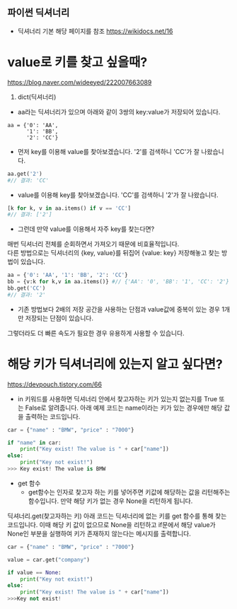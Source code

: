## 파이썬 딕셔너리
- 딕셔너리 기본
  해당 페이지를 참조
  https://wikidocs.net/16

# value로 키를 찾고 싶을때?
https://blog.naver.com/wideeyed/222007663089

1) dict(딕셔너리)

- aa라는 딕셔너리가 있으며 아래와 같이 3쌍의 key:value가 저장되어 있습니다.
```pyhon
aa = {'0': 'AA', 
      '1': 'BB', 
      '2': 'CC'}
``` 
- 먼저 key를 이용해 value를 찾아보겠습니다. '2'를 검색하니 'CC'가 잘 나왔습니다.
```python
aa.get('2') 
#// 결과: 'CC'
```
- value를 이용해 key를 찾아보겠습니다. 'CC'를 검색하니 '2'가 잘 나왔습니다.
```python
[k for k, v in aa.items() if v == 'CC']
#// 결과: ['2']
```

- 그런데 만약 value를 이용해서 자주 key를 찾는다면?

매번 딕셔너리 전체를 순회하면서 가져오기 때문에 비효율적입니다.<br/>
다른 방법으로는 딕셔너리의 {key, value}를 뒤집어 {value: key} 저장해놓고 찾는 방법이 있습니다.
```python
aa = {'0': 'AA', '1': 'BB', '2': 'CC'}
bb = {v:k for k,v in aa.items()} #// {'AA': '0', 'BB': '1', 'CC': '2'}
bb.get('CC')
#// 결과: '2'
```
- 기존 방법보다 2배의 저장 공간을 사용하는 단점과 value값에 중복이 있는 경우 1개만 저장되는 단점이 있습니다.<br/>

그렇더라도 더 빠른 속도가 필요한 경우 유용하게 사용할 수 있습니다.

# 해당 키가 딕셔너리에 있는지 알고 싶다면?
https://devpouch.tistory.com/66

- in 키워드를 사용하면 딕셔너리 안에서 찾고자하는 키가 있는지 없는지를 True 또는 False로 알려줍니다. 아래 예제 코드는 name이라는 키가 있는 경우에만 해당 값을 출력하는 코드입니다.
```python
car = {"name" : "BMW", "price" : "7000"}

if "name" in car:    
	print("Key exist! The value is " + car["name"])
else:    
	print("Key not exist!")
>>> Key exist! The value is BMW
```

- get 함수
  + get함수는 인자로 찾고자 하는 키를 넣어주면 키값에 해당하는 값을 리턴해주는 함수입니다. 만약 해당 키가 없는 경우 None을 리턴하게 됩니다.

딕셔너리.get(찾고자하는 키)
아래 코드는 딕셔너리에 없는 키를 get 함수를 통해 찾는 코드입니다. 이때 해당 키 값이 없으므로 None을 리턴하고 if문에서 해당 value가 None인 부분을 실행하여 키가 존재하지 않는다는 메시지를 출력합니다.
```python
car = {"name" : "BMW", "price" : "7000"}

value = car.get("company")

if value == None:
	print("Key not exist!")
else:
	print("Key exist! The value is " + car["name"])
>>>Key not exist!
```

